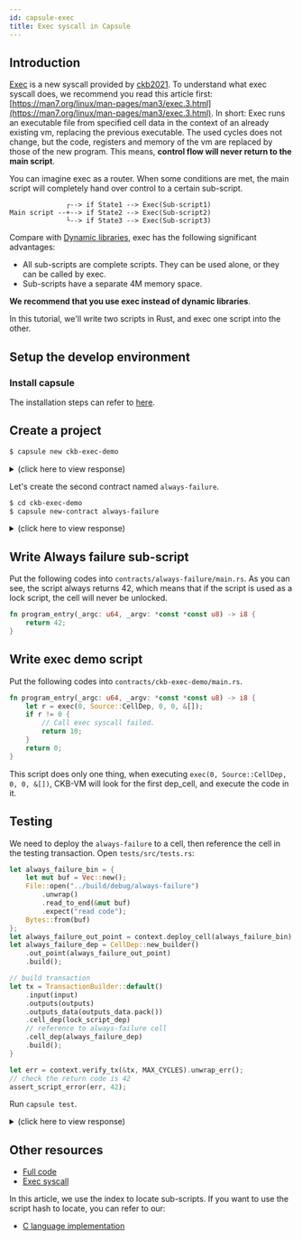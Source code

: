 ```yaml
---
id: capsule-exec
title: Exec syscall in Capsule
---
```


## Introduction

[Exec](https://github.com/nervosnetwork/rfcs/blob/master/rfcs/0034-vm-syscalls-2/0034-vm-syscalls-2.md#exec) is a new syscall provided by [ckb2021](https://github.com/nervosnetwork/rfcs/blob/master/rfcs/0037-ckb2021/0037-ckb2021.md). To understand what exec syscall does, we recommend you read this article first: [https://man7.org/linux/man-pages/man3/exec.3.html](https://man7.org/linux/man-pages/man3/exec.3.html). In short: Exec runs an executable file from specified cell data in the context of an already existing vm, replacing the previous executable. The used cycles does not change, but the code, registers and memory of the vm are replaced by those of the new program. This means, **control flow will never return to the main script**.

You can imagine exec as a router. When some conditions are met, the main script will completely hand over control to a certain sub-script.

```text
              ┌--> if State1 --> Exec(Sub-script1)
Main script --+--> if State2 --> Exec(Sub-script2)
              └--> if State3 --> Exec(Sub-script3)
```

Compare with [Dynamic libraries](https://docs.nervos.org/docs/labs/capsule-dynamic-loading-tutorial/), exec has the following significant advantages:

- All sub-scripts are complete scripts. They can be used alone, or they can be called by exec.
- Sub-scripts have a separate 4M memory space.

**We recommend that you use exec instead of dynamic libraries**.

In this tutorial, we'll write two scripts in Rust, and exec one script into the other.

## Setup the develop environment

### Install capsule

The installation steps can refer to [here](https://docs.nervos.org/docs/labs/capsule-dynamic-loading-tutorial#install-capsule).

## Create a project

```sh
$ capsule new ckb-exec-demo
```

<details><summary>(click here to view response)</summary>

```text
New project "ckb-exec-demo"
Created file "capsule.toml"
Created file "deployment.toml"
Created file "README.md"
Created file "Cargo.toml"
Created file ".gitignore"
Initialized empty Git repository in /tmp/ckb-exec-demo/.git/
Created "/tmp/ckb-exec-demo"
Created tests
     Created library `tests` package
New contract "ckb-exec-demo"
     Created binary (application) `ckb-exec-demo` package
Rewrite Cargo.toml
Rewrite capsule.toml
Done
```

</details>

Let's create the second contract named `always-failure`.

```sh
$ cd ckb-exec-demo
$ capsule new-contract always-failure
```

<details><summary>(click here to view response)</summary>

```text
New contract "always-failure"
     Created binary (application) `always-failure` package
Rewrite Cargo.toml
Rewrite capsule.toml
Done
```

</details>

## Write Always failure sub-script

Put the following codes into `contracts/always-failure/main.rs`. As you can see, the script always returns 42, which means that if the script is used as a lock script, the cell will never be unlocked.

```rs
fn program_entry(_argc: u64, _argv: *const *const u8) -> i8 {
    return 42;
}
```

## Write exec demo script

Put the following codes into `contracts/ckb-exec-demo/main.rs`.

```rs
fn program_entry(_argc: u64, _argv: *const *const u8) -> i8 {
    let r = exec(0, Source::CellDep, 0, 0, &[]);
    if r != 0 {
        // Call exec syscall failed.
        return 10;
    }
    return 0;
}
```

This script does only one thing, when executing `exec(0, Source::CellDep, 0, 0, &[])`, CKB-VM will look for the first dep_cell, and execute the code in it.

## Testing

We need to deploy the `always-failure` to a cell, then reference the cell in the testing transaction. Open `tests/src/tests.rs`:

```rs
let always_failure_bin = {
    let mut buf = Vec::new();
    File::open("../build/debug/always-failure")
        .unwrap()
        .read_to_end(&mut buf)
        .expect("read code");
    Bytes::from(buf)
};
let always_failure_out_point = context.deploy_cell(always_failure_bin);
let always_failure_dep = CellDep::new_builder()
    .out_point(always_failure_out_point)
    .build();

// build transaction
let tx = TransactionBuilder::default()
    .input(input)
    .outputs(outputs)
    .outputs_data(outputs_data.pack())
    .cell_dep(lock_script_dep)
    // reference to always-failure cell
    .cell_dep(always_failure_dep)
    .build();
}

let err = context.verify_tx(&tx, MAX_CYCLES).unwrap_err();
// check the return code is 42
assert_script_error(err, 42);
```

Run `capsule test`.

<details><summary>(click here to view response)</summary>

```
Finished test [unoptimized + debuginfo] target(s) in 1.71s
     Running unittests src/lib.rs (target/debug/deps/tests-c051885699f8b848)
running 1 test
test tests::test_success ... ok
test result: ok. 1 passed; 0 failed; 0 ignored; 0 measured; 0 filtered out; finished in 0.52s
```

</details>

## Other resources

- [Full code](https://github.com/mohanson/ckb-exec-demo)
- [Exec syscall](https://github.com/nervosnetwork/rfcs/blob/master/rfcs/0034-vm-syscalls-2/0034-vm-syscalls-2.md#exec)

In this article, we use the index to locate sub-scripts. If you want to use the script hash to locate, you can refer to our:

- [C language implementation](https://github.com/nervosnetwork/ckb-c-stdlib/blob/8d56515e726c63b7f9811e10914dbe930d1ea134/ckb_syscalls.h#L368-L378)
